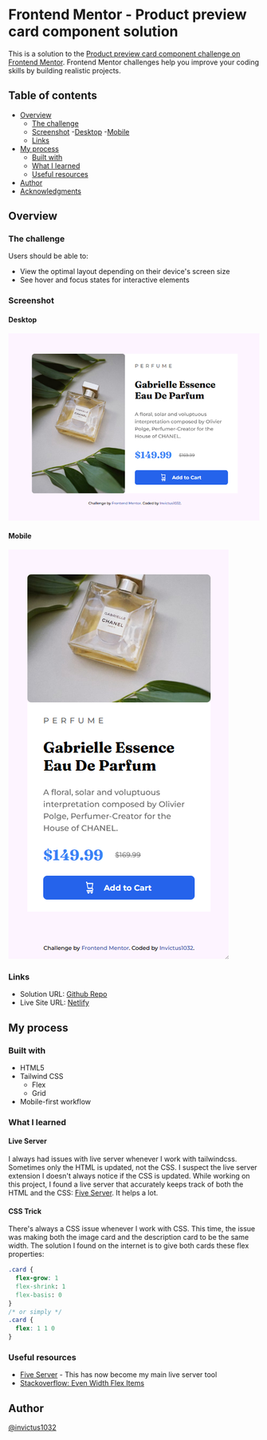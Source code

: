 # Frontend Mentor - Product preview card component solution

This is a solution to the [Product preview card component challenge on Frontend Mentor](https://www.frontendmentor.io/challenges/product-preview-card-component-GO7UmttRfa). Frontend Mentor challenges help you improve your coding skills by building realistic projects. 

## Table of contents

- [Overview](#overview)
  - [The challenge](#the-challenge)
  - [Screenshot](#screenshot)
    -[Desktop](#desktop)
    -[Mobile](#mobile)
  - [Links](#links)
- [My process](#my-process)
  - [Built with](#built-with)
  - [What I learned](#what-i-learned)
  - [Useful resources](#useful-resources)
- [Author](#author)
- [Acknowledgments](#acknowledgments)

## Overview

### The challenge

Users should be able to:

- View the optimal layout depending on their device's screen size
- See hover and focus states for interactive elements

### Screenshot

#### Desktop

![Desktop Preview](./screenshots/desktop.png)

#### Mobile
![Mobile Preview](./screenshots/mobile.png)

### Links

- Solution URL: [Github Repo](https://github.com/invictus1032/FrontendMentor_Product-Preview-Card-Component)
- Live Site URL: [Netlify](https://fem-invictus1032-1.netlify.app/)

## My process

### Built with

- HTML5
- Tailwind CSS
  - Flex
  - Grid
- Mobile-first workflow

### What I learned

#### Live Server

I always had issues with live server whenever I work with tailwindcss. Sometimes only the HTML is updated, not the CSS. I suspect the live server extension I doesn't always notice if the CSS is updated. While working on this project, I found a live server that accurately keeps track of both the HTML and the CSS: [Five Server](https://marketplace.visualstudio.com/items?itemName=yandeu.five-server). It helps a lot. 

#### CSS Trick

There's always a CSS issue whenever I work with CSS. This time, the issue was making both the image card and the description card to be the same width. The solution I found on the internet is to give both cards these flex properties:

```css
.card {
  flex-grow: 1
  flex-shrink: 1
  flex-basis: 0
}
/* or simply */
.card {
  flex: 1 1 0
}
```

### Useful resources

- [Five Server](https://marketplace.visualstudio.com/items?itemName=yandeu.five-server) - This has now become my main live server tool
- [Stackoverflow: Even Width Flex Items](https://stackoverflow.com/questions/29503227/how-to-make-flexbox-items-the-same-size)

## Author

[@invictus1032](https://www.frontendmentor.io/profile/invictus1032)